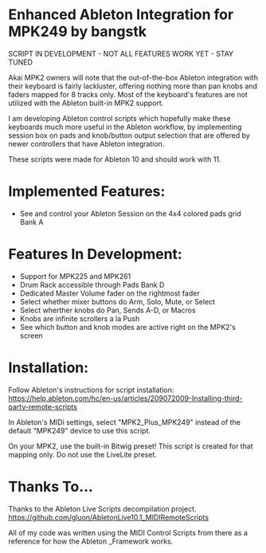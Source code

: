 # Enhanced Ableton Integration for MPK249 by bangstk

SCRIPT IN DEVELOPMENT - NOT ALL FEATURES WORK YET - STAY TUNED

Akai MPK2 owners will note that the out-of-the-box Ableton integration with their keyboard is fairly lackluster, offering nothing more than pan knobs and faders mapped for 8 tracks only. Most of the keyboard's features are not utilized with the Ableton built-in MPK2 support.

I am developing Ableton control scripts which hopefully make these keyboards much more useful in the Ableton workflow, by implementing session box on pads and knob/button output selection that are offered by newer controllers that have Ableton integration.

These scripts were made for Ableton 10 and should work with 11.

# Implemented Features:
- See and control your Ableton Session on the 4x4 colored pads grid Bank A

# Features In Development:
- Support for MPK225 and MPK261
- Drum Rack accessible through Pads Bank D
- Dedicated Master Volume fader on the rightmost fader
- Select whether mixer buttons do Arm, Solo, Mute, or Select
- Select wherther knobs do Pan, Sends A-D, or Macros
- Knobs are infinite scrollers a la Push
- See which button and knob modes are active right on the MPK2's screen

# Installation:
Follow Ableton's instructions for script installation: https://help.ableton.com/hc/en-us/articles/209072009-Installing-third-party-remote-scripts

In Ableton's MIDi settings, select "MPK2_Plus_MPK249" instead of the default "MPK249" device to use this script.

On your MPK2, use the built-in Bitwig preset! This script is created for that mapping only. Do not use the LiveLite preset.

# Thanks To...

Thanks to the Ableton Live Scripts decompilation project.
https://github.com/gluon/AbletonLive10.1_MIDIRemoteScripts

All of my code was written using the MIDI Control Scripts from there as a reference for how the Ableton _Framework works.
